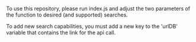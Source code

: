 To use this repository, please run index.js and adjust the two parameters of the function to desired (and supported) searches. 

To add new search capabilities, you must add a new key to the 'urlDB' variable that contains the link for the api call.
